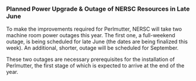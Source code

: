### Planned Power Upgrade & Outage of NERSC Resources in Late June

To make the improvements required for Perlmutter, NERSC will take two
machine room power outages this year. The first one, a full-weekend outage, is 
being scheduled for late June (the dates are being finalized this week). An
additional, shorter, outage will be scheduled for September.

These two outages are necessary prerequisites for the installation of
Perlmutter, the first stage of which is expected to arrive at the end of the
year.
